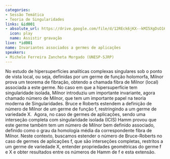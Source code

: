 ```yaml
---
categories:
- Sessão Temática
- Teoria de Singularidades
links: &id001
- absolute_url: https://drive.google.com/file/d/12REck6jKX--kMI5XgDsO16oc_6lF-qmn/view?usp=sharing
  icon: play
  name: Assistir gravação
live: *id001
name: Invariantes associados a germes de aplicações
speakers:
- Michele Ferreira Zancheta Morgado (UNESP-SJRP)
---
```


No estudo de hipersuperfícies analíticas complexas singulares sob o ponto de vista local, ou seja, definidas por um germe de função holomorfa, Milnor prova um teorema de fibração, obtendo a chamada fibra de Milnor (local) associada a este germe. No caso em que a hipersuperfície tem singularidade isolada, Milnor introduziu um importante invariante, agora chamado número de Milnor, que tem um importante papel na teoria moderna de Singularidades. Bruce e Roberts estendem a definição de número de Milnor de um germe de função f, restringindo a um germe de variedade X.  Agora, no caso de germes de aplicações, sendo uma interseção completa com singularidade isolada (ICIS) Hamm provou que este germe também tem um número de Milnor bem definido associado, definido como o grau da homologia média da correspondente fibra de Milnor.   Neste contexto, buscamos estender o número de Bruce-Roberts no caso de germes de aplicações f, que são interseções completas, restritos a um germe de variedade X, entender propriedades geométricas do germe f e X e obter resultados entre os números de Hamm de f e esta extensão. 